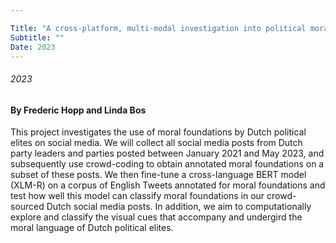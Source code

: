 ```yaml
---

Title: "A cross-platform, multi-modal investigation into political moral appeals"
Subtitle: ""
Date: 2023
---
```

###### 2023
#### By Frederic Hopp and Linda Bos


This project investigates the use of moral foundations by Dutch political elites on social media. We will collect all social media posts from Dutch party leaders and parties posted between January 2021 and May 2023, and subsequently use crowd-coding to obtain annotated moral foundations on a subset of these posts. We then fine-tune a cross-language BERT model (XLM-R) on a corpus of English Tweets annotated for moral foundations and test how well this model can classify moral foundations in our crowd-sourced Dutch social media posts. In addition, we aim to computationally explore and classify the visual cues that accompany and undergird the moral language of Dutch political elites.


